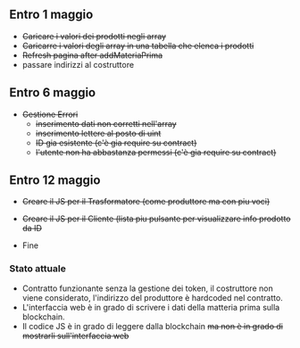 ## Entro 1 maggio
- ~~Caricare i valori dei prodotti negli array~~
- ~~Caricarre i valori degli array in una tabella che elenca i prodotti~~
- ~~Refresh pagina after addMateriaPrima~~
- passare indirizzi al costruttore

## Entro 6 maggio
- ~~Gestione Errori~~
  - ~~inserimento dati non corretti nell'array~~
  - ~~inserimento lettere al posto di uint~~
  - ~~ID gia esistente (c'è gia require su contract)~~
  - ~~l'utente non ha abbastanza permessi (c'è gia require su contract)~~

## Entro 12 maggio
- ~~Creare il JS per il Trasformatore (come produttore ma con piu voci)~~
- ~~Creare il JS per il Cliente (lista piu pulsante per visualizzare info prodotto da ID~~

- Fine

### Stato attuale
- Contratto funzionante senza la gestione dei token, il costruttore non viene considerato, l'indirizzo del produttore è hardcoded nel contratto.
- L'interfaccia web è in grado di scrivere i dati della matteria prima sulla blockchain. 
- Il codice JS è in grado di leggere dalla blockchain ~~ma non è in grado di mostrarli sull'interfaccia web~~
